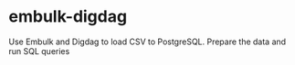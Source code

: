# embulk-digdag
Use Embulk and Digdag to load CSV to PostgreSQL. Prepare the data and run SQL queries

